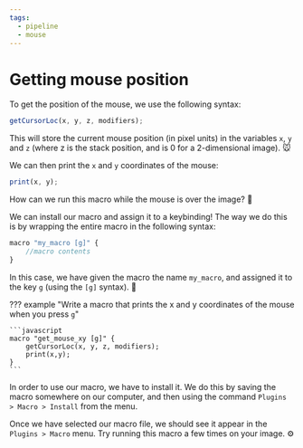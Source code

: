 ```yaml
---
tags:
  - pipeline
  - mouse
---
```

# Getting mouse position

To get the position of the mouse, we use the following syntax:

```javascript
getCursorLoc(x, y, z, modifiers);
```

This will store the current mouse position (in pixel units) in the variables
`x`, `y` and `z` (where z is the stack position, and is 0 for a 2-dimensional
image). :mouse:

We can then print the `x` and `y` coordinates of the mouse:

```javascript
print(x, y);
```

How can we run this macro while the mouse is over the image? :thinking:

We can install our macro and assign it to a keybinding! The way we do this is by
wrapping the entire macro in the following syntax:

```javascript
macro "my_macro [g]" {
    //macro contents
}
```

In this case, we have given the macro the name `my_macro`, and assigned it to
the key `g` (using the `[g]` syntax). :exploding_head:

??? example "Write a macro that prints the x and y coordinates of the mouse when you press `g`"

    ```javascript
    macro "get_mouse_xy [g]" {
        getCursorLoc(x, y, z, modifiers);
        print(x,y);
    }
    ```

In order to use our macro, we have to install it. We do this by saving the macro
somewhere on our computer, and then using the command `Plugins > Macro > Install`
from the menu.

Once we have selected our macro file, we should see it appear in the
`Plugins > Macro` menu. Try running this macro a few times on your image. :gear:

